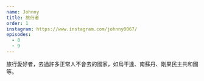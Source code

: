 ```yaml
---
name: Johnny
title: 旅行者
order: 1
instagram: https://www.instagram.com/johnny0067/
episodes:
  - 8
  - 9
---
```

旅行愛好者，去過許多正常人不會去的國家，如烏干達、南蘇丹、剛果民主共和國等。